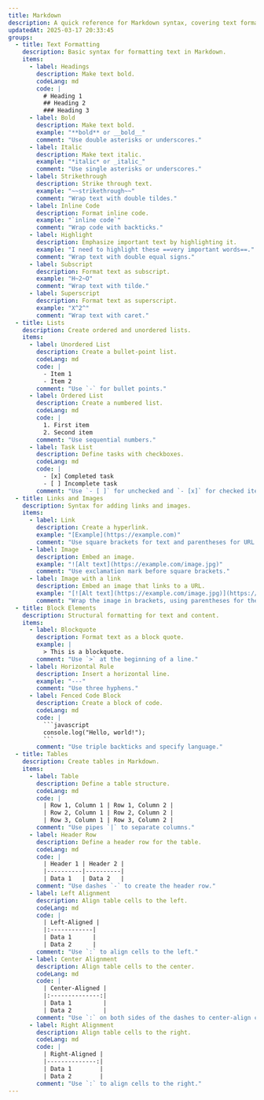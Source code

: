 ```yaml
---
title: Markdown
description: A quick reference for Markdown syntax, covering text formatting, lists, links, images and more.
updatedAt: 2025-03-17 20:33:45
groups:
  - title: Text Formatting
    description: Basic syntax for formatting text in Markdown.
    items:
      - label: Headings
        description: Make text bold.
        codeLang: md
        code: |
          # Heading 1
          ## Heading 2
          ### Heading 3
      - label: Bold
        description: Make text bold.
        example: "**bold** or __bold__"
        comment: "Use double asterisks or underscores."
      - label: Italic
        description: Make text italic.
        example: "*italic* or _italic_"
        comment: "Use single asterisks or underscores."
      - label: Strikethrough
        description: Strike through text.
        example: "~~strikethrough~~"
        comment: "Wrap text with double tildes."
      - label: Inline Code
        description: Format inline code.
        example: "`inline code`"
        comment: "Wrap code with backticks."
      - label: Highlight
        description: Emphasize important text by highlighting it.
        example: "I need to highlight these ==very important words==."
        comment: "Wrap text with double equal signs."
      - label: Subscript
        description: Format text as subscript.
        example: "H~2~O"
        comment: "Wrap text with tilde."
      - label: Superscript
        description: Format text as superscript.
        example: "X^2^"
        comment: "Wrap text with caret."
  - title: Lists
    description: Create ordered and unordered lists.
    items:
      - label: Unordered List
        description: Create a bullet-point list.
        codeLang: md
        code: |
          - Item 1
          - Item 2
        comment: "Use `-` for bullet points."
      - label: Ordered List
        description: Create a numbered list.
        codeLang: md
        code: |
          1. First item
          2. Second item
        comment: "Use sequential numbers."
      - label: Task List
        description: Define tasks with checkboxes.
        codeLang: md
        code: |
          - [x] Completed task
          - [ ] Incomplete task
        comment: "Use `- [ ]` for unchecked and `- [x]` for checked items."
  - title: Links and Images
    description: Syntax for adding links and images.
    items:
      - label: Link
        description: Create a hyperlink.
        example: "[Example](https://example.com)"
        comment: "Use square brackets for text and parentheses for URL."
      - label: Image
        description: Embed an image.
        example: "![Alt text](https://example.com/image.jpg)"
        comment: "Use exclamation mark before square brackets."
      - label: Image with a link
        description: Embed an image that links to a URL.
        example: "[![Alt text](https://example.com/image.jpg)](https://example.com)"
        comment: "Wrap the image in brackets, using parentheses for the link URL."
  - title: Block Elements
    description: Structural formatting for text and content.
    items:
      - label: Blockquote
        description: Format text as a block quote.
        example: |
          > This is a blockquote.
        comment: "Use `>` at the beginning of a line."
      - label: Horizontal Rule
        description: Insert a horizontal line.
        example: "---"
        comment: "Use three hyphens."
      - label: Fenced Code Block
        description: Create a block of code.
        codeLang: md
        code: |
          ```javascript
          console.log("Hello, world!");
          ```
        comment: "Use triple backticks and specify language."
  - title: Tables
    description: Create tables in Markdown.
    items:
      - label: Table
        description: Define a table structure.
        codeLang: md
        code: |
          | Row 1, Column 1 | Row 1, Column 2 |
          | Row 2, Column 1 | Row 2, Column 2 |
          | Row 3, Column 1 | Row 3, Column 2 |
        comment: "Use pipes `|` to separate columns."
      - label: Header Row
        description: Define a header row for the table.
        codeLang: md
        code: |
          | Header 1 | Header 2 |
          |----------|----------|
          | Data 1   | Data 2   |
        comment: "Use dashes `-` to create the header row."
      - label: Left Alignment
        description: Align table cells to the left.
        codeLang: md
        code: |
          | Left-Aligned |
          |:------------|
          | Data 1      |
          | Data 2      |
        comment: "Use `:` to align cells to the left."
      - label: Center Alignment
        description: Align table cells to the center.
        codeLang: md
        code: |
          | Center-Aligned |
          |:--------------:|
          | Data 1         |
          | Data 2         |
        comment: "Use `:` on both sides of the dashes to center-align cells."
      - label: Right Alignment
        description: Align table cells to the right.
        codeLang: md
        code: |
          | Right-Aligned |
          |--------------:|
          | Data 1        |
          | Data 2        |
        comment: "Use `:` to align cells to the right."
---
```

